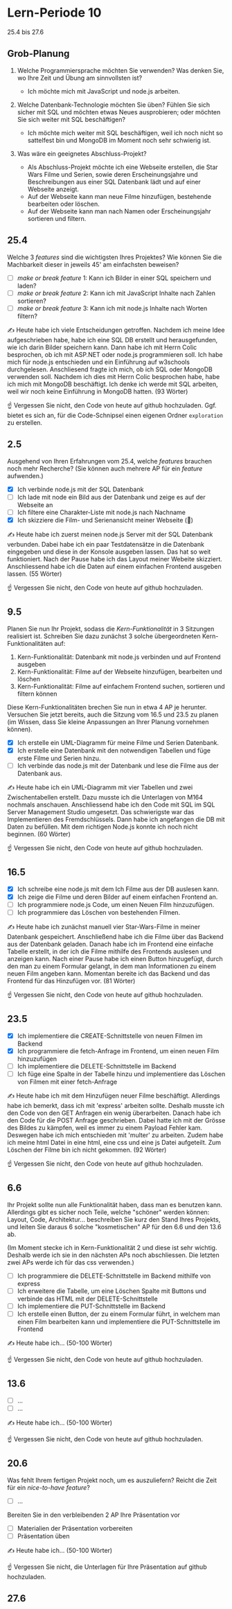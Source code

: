 # Lern-Periode 10

25.4 bis 27.6

## Grob-Planung

1. Welche Programmiersprache möchten Sie verwenden? Was denken Sie, wo Ihre Zeit und Übung am sinnvollsten ist?
   - Ich möchte mich mit JavaScript und node.js arbeiten.
   
3. Welche Datenbank-Technologie möchten Sie üben? Fühlen Sie sich sicher mit SQL und möchten etwas Neues ausprobieren; oder möchten Sie sich weiter mit SQL beschäftigen?
   - Ich möchte mich weiter mit SQL beschäftigen, weil ich noch nicht so sattelfest bin und MongoDB im Moment noch sehr schwierig ist.
   
5. Was wäre ein geeignetes Abschluss-Projekt?
   - Als Abschluss-Projekt möchte ich eine Webseite erstellen, die Star Wars Filme und Serien, sowie deren Erscheinungsjahre und Beschreibungen aus einer SQL Datenbank lädt und auf einer Webseite anzeigt.
   - Auf der Webseite kann man neue Filme hinzufügen, bestehende bearbeiten oder löschen.
   - Auf der Webseite kann man nach Namen oder Erscheinungsjahr sortieren und filtern.

## 25.4

Welche 3 *features* sind die wichtigsten Ihres Projektes? Wie können Sie die Machbarkeit dieser in jeweils 45' am einfachsten beweisen?

- [ ] *make or break feature* 1: Kann ich Bilder in einer SQL speichern und laden?
- [ ] *make or break feature* 2: Kann ich mit JavaScript Inhalte nach Zahlen sortieren?
- [ ] *make or break feature* 3: Kann ich mit node.js Inhalte nach Worten filtern?

✍️ Heute habe ich viele Entscheidungen getroffen. Nachdem ich meine Idee aufgeschrieben habe, habe ich eine SQL DB erstellt und herausgefunden, wie ich darin Bilder speichern kann. Dann habe ich mit Herrn Colic besprochen, ob ich mit ASP.NET oder node.js programmieren soll. Ich habe mich für node.js entschieden und ein Einführung auf w3schools durchgelesen. Anschliesend fragte ich mich, ob ich SQL oder MongoDB verwenden soll. Nachdem ich dies mit Herrn Colic besprochen habe, habe ich mich mit MongoDB beschäftigt. Ich denke ich werde mit SQL arbeiten, weil wir noch keine Einführung in MongoDB hatten. (93 Wörter)

☝️ Vergessen Sie nicht, den Code von heute auf github hochzuladen. Ggf. bietet es sich an, für die Code-Schnipsel einen eigenen Ordner `exploration` zu erstellen.

## 2.5

Ausgehend von Ihren Erfahrungen vom 25.4, welche *features* brauchen noch mehr Recherche? (Sie können auch mehrere AP für ein *feature* aufwenden.)

- [x] Ich verbinde node.js mit der SQL Datenbank
- [ ] Ich lade mit node ein Bild aus der Datenbank und zeige es auf der Webseite an
- [ ] Ich filtere eine Charakter-Liste mit node.js nach Nachname
- [x] Ich skizziere die Film- und Serienansicht meiner Webseite (📵)

✍️ Heute habe ich zuerst meinen node.js Server mit der SQL Datenbank verbunden. Dabei habe ich ein paar Testdatensätze in die Datenbank eingegeben und diese in der Konsole ausgeben lassen. Das hat so weit funktioniert. Nach der Pause habe ich das Layout meiner Webeite skizziert. Anschliessend habe ich die Daten auf einem einfachen Frontend ausgeben lassen. (55 Wörter)

☝️ Vergessen Sie nicht, den Code von heute auf github hochzuladen.

## 9.5

Planen Sie nun Ihr Projekt, sodass die *Kern-Funktionalität* in 3 Sitzungen realisiert ist. Schreiben Sie dazu zunächst 3 solche übergeordneten Kern-Funktionalitäten auf:

1. Kern-Funktionalität: Datenbank mit node.js verbinden und auf Frontend ausgeben
2. Kern-Funktionalität: Filme auf der Webseite hinzufügen, bearbeiten und löschen
3. Kern-Funktionalität: Filme auf einfachem Frontend suchen, sortieren und filtern können


Diese Kern-Funktionalitäten brechen Sie nun in etwa 4 AP je herunter. Versuchen Sie jetzt bereits, auch die Sitzung vom 16.5 und 23.5 zu planen (im Wissen, dass Sie kleine Anpassungen an Ihrer Planung vornehmen können).

- [x] Ich erstelle ein UML-Diagramm für meine Filme und Serien Datenbank.
- [x] Ich erstelle eine Datenbank mit den notwendigen Tabellen und füge erste Filme und Serien hinzu.
- [ ] Ich verbinde das node.js mit der Datenbank und lese die Filme aus der Datenbank aus.

✍️ Heute habe ich ein UML-Diagramm mit vier Tabellen und zwei Zwischentabellen erstellt. Dazu musste ich die Unterlagen von M164 nochmals anschauen. Anschliessend habe ich den Code mit SQL im SQL Server Management Studio umgesetzt. Das schwierigste war das Implementieren des Fremdschlüssels. Dann habe ich angefangen die DB mit Daten zu befüllen. Mit dem richtigen Node.js konnte ich noch nicht beginnen. (60 Wörter)

☝️ Vergessen Sie nicht, den Code von heute auf github hochzuladen.

## 16.5

- [x] Ich schreibe eine node.js mit dem Ich Filme aus der DB auslesen kann.
- [x] Ich zeige die Filme und deren Bilder auf einem einfachen Frontend an.
- [ ] Ich programmiere node.js Code, um einen Neuen Film hinzuzufügen.
- [ ] Ich programmiere das Löschen von bestehenden Filmen.

✍️ Heute habe ich zunächst manuell vier Star-Wars-Filme in meiner Datenbank gespeichert. Anschließend habe ich die Filme über das Backend aus der Datenbank geladen. Danach habe ich im Frontend eine einfache Tabelle erstellt, in der ich die Filme mithilfe des Frontends auslesen und anzeigen kann. Nach einer Pause habe ich einen Button hinzugefügt, durch den man zu einem Formular gelangt, in dem man Informationen zu einem neuen Film angeben kann. Momentan bereite ich das Backend und das Frontend für das Hinzufügen vor. (81 Wörter)

☝️ Vergessen Sie nicht, den Code von heute auf github hochzuladen.

## 23.5

- [x] Ich implementiere die CREATE-Schnittstelle von neuen Filmen im Backend
- [x] Ich programmiere die fetch-Anfrage im Frontend, um einen neuen Film hinzuzufügen
- [ ] Ich implementiere die DELETE-Schnittstelle im Backend
- [ ] Ich füge eine Spalte in der Tabelle hinzu und implementiere das Löschen von Filmen mit einer fetch-Anfrage

✍️ Heute habe ich mit dem Hinzufügen neuer Filme beschäftigt. Allerdings habe ich bemerkt, dass ich mit 'express' arbeiten sollte. Deshalb musste ich den Code von den GET Anfragen ein wenig überarbeiten. Danach habe ich den Code für die POST Anfrage geschrieben. Dabei hatte ich mit der Grösse des Bildes zu kämpfen, weil es immer zu einem Payload Fehler kam. Deswegen habe ich mich entschieden mit 'multer' zu arbeiten. Zudem habe ich meine html Datei in eine html, eine css und eine js Datei aufgeteilt. Zum Löschen der Filme bin ich nicht gekommen. (92 Wörter)

☝️ Vergessen Sie nicht, den Code von heute auf github hochzuladen.

## 6.6

Ihr Projekt sollte nun alle Funktionalität haben, dass man es benutzen kann. Allerdings gibt es sicher noch Teile, welche "schöner" werden können: Layout, Code, Architektur... beschreiben Sie kurz den Stand Ihres Projekts, und leiten Sie daraus 6 solche "kosmetischen" AP für den 6.6 und den 13.6 ab.

(Im Moment stecke ich in Kern-Funktionalität 2 und diese ist sehr wichtig. Deshalb werde ich sie in den nächsten APs noch abschliessen. Die letzten zwei APs werde ich für das css verwenden.)

- [ ] Ich programmiere die DELETE-Schnittstelle im Backend mithilfe von express
- [ ] Ich erweitere die Tabelle, um eine Löschen Spalte mit Buttons und verbinde das HTML mit der DELETE-Schnittstelle
- [ ] Ich implementiere die PUT-Schnittstelle im Backend
- [ ] Ich erstelle einen Button, der zu einem Formular führt, in welchem man einen Film bearbeiten kann und implementiere die PUT-Schnittstelle im Frontend

✍️ Heute habe ich... (50-100 Wörter)

☝️ Vergessen Sie nicht, den Code von heute auf github hochzuladen.

## 13.6

- [ ] ...
- [ ] ...

✍️ Heute habe ich... (50-100 Wörter)

☝️ Vergessen Sie nicht, den Code von heute auf github hochzuladen.

## 20.6

Was fehlt Ihrem fertigen Projekt noch, um es auszuliefern? Reicht die Zeit für ein *nice-to-have feature*?

- [ ] ...

Bereiten Sie in den verbleibenden 2 AP Ihre Präsentation vor

- [ ] Materialien der Präsentation vorbereiten
- [ ] Präsentation üben

✍️ Heute habe ich... (50-100 Wörter)

☝️ Vergessen Sie nicht, die Unterlagen für Ihre Präsentation auf github hochzuladen.

## 27.6
